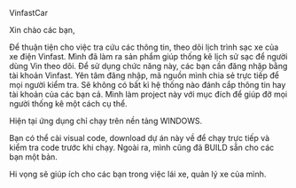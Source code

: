 VinfastCar

Xin chào các bạn,

Để thuận tiện cho việc tra cứu các thông tin, theo dõi lịch trình sạc xe của xe điện Vinfast. Mình đã làm ra sản phẩm giúp thống kê lịch sử sạc để người dùng Vin theo dõi.
Để sử dụng chức năng này, các bạn cần đăng nhập bằng tài khoản Vinfast. Yên tâm đăng nhập, mã nguồn mình chia sẻ trực tiếp để mọi người kiểm tra. Sẽ không có bất kì hệ thống nào đánh cắp thông tin hay tài khoản của các bạn cả.
Mình làm project này với mục đích để giúp đỡ mọi người thống kê một cách cụ thể.

Hiện tại ứng dụng chỉ chạy trên nền tảng WINDOWS.

Bạn có thể cài visual code, download dự án này về để chạy trực tiếp và kiểm tra code trước khi chạy. Ngoài ra, mình cũng đã BUILD sẵn cho các bạn một bản.

Hi vọng sẽ giúp ích cho các bạn trong việc lái xe, quản lý xe của mình.
